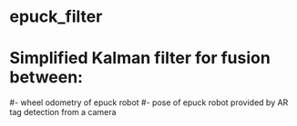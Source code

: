# epuck_filter

# Simplified Kalman filter for fusion between: 
#- wheel odometry of epuck robot
#- pose of epuck robot provided by AR tag detection from a camera

